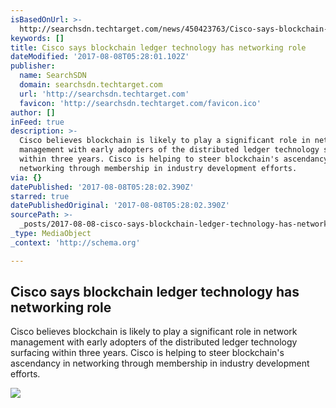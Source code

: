 ```yaml
---
isBasedOnUrl: >-
  http://searchsdn.techtarget.com/news/450423763/Cisco-says-blockchain-ledger-technology-has-networking-role?utm_medium=EM&asrc=EM_NLN_80943137&utm_campaign=20170807_Cisco%20predicts%20blockchain%20to%20have%20upcoming%20role%20in%20network%20management&utm_source=NLN&track=NL-1817&ad=915850&src=915850
keywords: []
title: Cisco says blockchain ledger technology has networking role
dateModified: '2017-08-08T05:28:01.102Z'
publisher:
  name: SearchSDN
  domain: searchsdn.techtarget.com
  url: 'http://searchsdn.techtarget.com'
  favicon: 'http://searchsdn.techtarget.com/favicon.ico'
author: []
inFeed: true
description: >-
  Cisco believes blockchain is likely to play a significant role in network
  management with early adopters of the distributed ledger technology surfacing
  within three years. Cisco is helping to steer blockchain's ascendancy in
  networking through membership in industry development efforts.
via: {}
datePublished: '2017-08-08T05:28:02.390Z'
starred: true
datePublishedOriginal: '2017-08-08T05:28:02.390Z'
sourcePath: >-
  _posts/2017-08-08-cisco-says-blockchain-ledger-technology-has-networking-role.md
_type: MediaObject
_context: 'http://schema.org'

---
```

<article style=""><h1>Cisco says blockchain ledger technology has networking role</h1><p>Cisco believes blockchain is likely to play a significant role in network management with early adopters of the distributed ledger technology surfacing within three years. Cisco is helping to steer blockchain's ascendancy in networking through membership in industry development efforts.</p><img src="http://cdn.ttgtmedia.com/ITKE/images/logos/TTlogo-379x201.png" /></article>